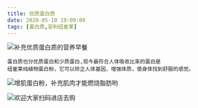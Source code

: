 ```yaml
---
title: 优质蛋白质
date: 2020-05-10 19:09:09
tags: [蛋白质,安利纽崔莱]
---
```



![补充优质蛋白质的营养早餐](/images/post-image/mmexport1588501301228.png)

```
蛋白质也分优质蛋白和少质蛋白,现今最符合人体吸收比率的蛋白是
纽崔莱纯植物蛋白粉，它可以矫正人体基因，增强体质，使身体找到舒服的感觉。
```

![增肌蛋白粉，补充肌肉才能燃烧脂肪哟](/images/post-image/mmexport1588501442926.png)



![欢迎大家扫码进店去购](/images/post-image/mmexport1582595461064.png)